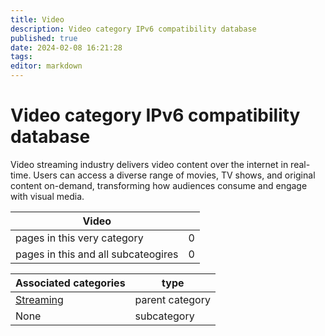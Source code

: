 ```yaml
---
title: Video
description: Video category IPv6 compatibility database
published: true
date: 2024-02-08 16:21:28 
tags:
editor: markdown
---
```


# Video category IPv6 compatibility database


Video streaming industry delivers video content over the internet in real-time. Users can access a diverse range of movies, TV shows, and original content on-demand, transforming how audiences consume and engage with visual media.


| Video   |   |
| - | - |
| pages in this very category | 0 |
| pages in this and all subcateogires | 0 |

| Associated categories | type |
| - | - |
| [Streaming](../Streaming) | parent category |
| None | subcategory |